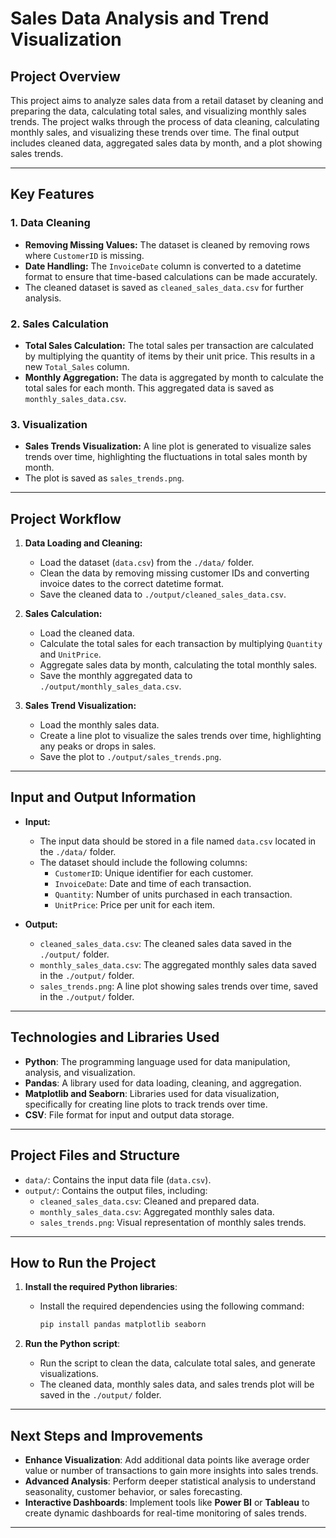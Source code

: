 # **Sales Data Analysis and Trend Visualization**

## **Project Overview**

This project aims to analyze sales data from a retail dataset by cleaning and preparing the data, calculating total sales, and visualizing monthly sales trends. The project walks through the process of data cleaning, calculating monthly sales, and visualizing these trends over time. The final output includes cleaned data, aggregated sales data by month, and a plot showing sales trends.

---

## **Key Features**

### 1. **Data Cleaning**

- **Removing Missing Values:** The dataset is cleaned by removing rows where `CustomerID` is missing.
- **Date Handling:** The `InvoiceDate` column is converted to a datetime format to ensure that time-based calculations can be made accurately.
- The cleaned dataset is saved as `cleaned_sales_data.csv` for further analysis.

### 2. **Sales Calculation**

- **Total Sales Calculation:** The total sales per transaction are calculated by multiplying the quantity of items by their unit price. This results in a new `Total_Sales` column.
- **Monthly Aggregation:** The data is aggregated by month to calculate the total sales for each month. This aggregated data is saved as `monthly_sales_data.csv`.

### 3. **Visualization**

- **Sales Trends Visualization:** A line plot is generated to visualize sales trends over time, highlighting the fluctuations in total sales month by month.
- The plot is saved as `sales_trends.png`.

---

## **Project Workflow**

1. **Data Loading and Cleaning:**

   - Load the dataset (`data.csv`) from the `./data/` folder.
   - Clean the data by removing missing customer IDs and converting invoice dates to the correct datetime format.
   - Save the cleaned data to `./output/cleaned_sales_data.csv`.

2. **Sales Calculation:**

   - Load the cleaned data.
   - Calculate the total sales for each transaction by multiplying `Quantity` and `UnitPrice`.
   - Aggregate sales data by month, calculating the total monthly sales.
   - Save the monthly aggregated data to `./output/monthly_sales_data.csv`.

3. **Sales Trend Visualization:**
   - Load the monthly sales data.
   - Create a line plot to visualize the sales trends over time, highlighting any peaks or drops in sales.
   - Save the plot to `./output/sales_trends.png`.

---

## **Input and Output Information**

- **Input:**

  - The input data should be stored in a file named `data.csv` located in the `./data/` folder.
  - The dataset should include the following columns:
    - `CustomerID`: Unique identifier for each customer.
    - `InvoiceDate`: Date and time of each transaction.
    - `Quantity`: Number of units purchased in each transaction.
    - `UnitPrice`: Price per unit for each item.

- **Output:**
  - `cleaned_sales_data.csv`: The cleaned sales data saved in the `./output/` folder.
  - `monthly_sales_data.csv`: The aggregated monthly sales data saved in the `./output/` folder.
  - `sales_trends.png`: A line plot showing sales trends over time, saved in the `./output/` folder.

---

## **Technologies and Libraries Used**

- **Python**: The programming language used for data manipulation, analysis, and visualization.
- **Pandas**: A library used for data loading, cleaning, and aggregation.
- **Matplotlib and Seaborn**: Libraries used for data visualization, specifically for creating line plots to track trends over time.
- **CSV**: File format for input and output data storage.

---

## **Project Files and Structure**

- `data/`: Contains the input data file (`data.csv`).
- `output/`: Contains the output files, including:
  - `cleaned_sales_data.csv`: Cleaned and prepared data.
  - `monthly_sales_data.csv`: Aggregated monthly sales data.
  - `sales_trends.png`: Visual representation of monthly sales trends.

---

## **How to Run the Project**

1. **Install the required Python libraries**:

   - Install the required dependencies using the following command:
     ```bash
     pip install pandas matplotlib seaborn
     ```

2. **Run the Python script**:
   - Run the script to clean the data, calculate total sales, and generate visualizations.
   - The cleaned data, monthly sales data, and sales trends plot will be saved in the `./output/` folder.

---

## **Next Steps and Improvements**

- **Enhance Visualization**: Add additional data points like average order value or number of transactions to gain more insights into sales trends.
- **Advanced Analysis**: Perform deeper statistical analysis to understand seasonality, customer behavior, or sales forecasting.
- **Interactive Dashboards**: Implement tools like **Power BI** or **Tableau** to create dynamic dashboards for real-time monitoring of sales trends.

---
